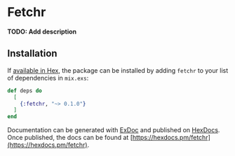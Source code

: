 # Fetchr

**TODO: Add description**

## Installation

If [available in Hex](https://hex.pm/docs/publish), the package can be installed
by adding `fetchr` to your list of dependencies in `mix.exs`:

```elixir
def deps do
  [
    {:fetchr, "~> 0.1.0"}
  ]
end
```

Documentation can be generated with [ExDoc](https://github.com/elixir-lang/ex_doc)
and published on [HexDocs](https://hexdocs.pm). Once published, the docs can
be found at [https://hexdocs.pm/fetchr](https://hexdocs.pm/fetchr).

